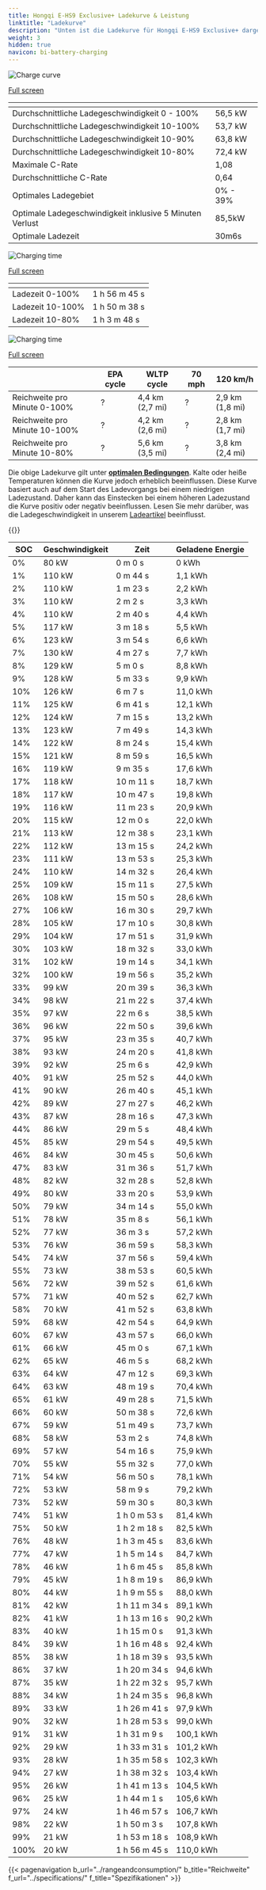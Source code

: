 ```yaml
---
title: Hongqi E-HS9 Exclusive+ Ladekurve & Leistung
linktitle: "Ladekurve"
description: "Unten ist die Ladekurve für Hongqi E-HS9 Exclusive+ dargestellt, die die Ladegeschwindigkeit bei verschiedenen Batterieständen veranschaulicht. Zusätzlich bieten Diagramme für Reichweite und Zeit umfassende Details zur Ladeleistung."
weight: 3
hidden: true
navicon: bi-battery-charging
---
```

<!-- markdownlint-disable MD033 -->
<!-- markdownlint-disable MD010 -->
<img src="/images/nb-NO/models/hongqi/e-hs9/e-hs9_exclusiveplus/chargingcurve.svg" alt="Charge curve" class="img-fluid">

[Full screen](/images/nb-NO/models/hongqi/e-hs9/e-hs9_exclusiveplus/chargingcurve.svg)


<div class="table-responsive">
<table class="table table-striped border">
	<thead>
		<tr>
			<th>
			</th>
			<th>
			</th>
		</tr>
	</thead>
	<tbody>
		<tr>
			<td>
				Durchschnittliche Ladegeschwindigkeit 0 - 100%
			</td>
			<td>
				56,5 kW
			</td>
		</tr>
		<tr>
			<td>
				Durchschnittliche Ladegeschwindigkeit 10-100%
			</td>
			<td>
				53,7 kW
			</td>
		</tr>
		<tr>
			<td>
				Durchschnittliche Ladegeschwindigkeit 10-90%
			</td>
			<td>
				63,8 kW
			</td>
		</tr>
		<tr>
			<td>
				Durchschnittliche Ladegeschwindigkeit 10-80%
			</td>
			<td>
				72,4 kW
			</td>
		</tr>
		<tr>
			<td>
				Maximale C-Rate
			</td>
			<td>
				1,08
			</td>
		</tr>
		<tr>
			<td>
				Durchschnittliche C-Rate
			</td>
			<td>
				0,64
			</td>
		</tr>
		<tr>
			<td>
				Optimales Ladegebiet
			</td>
			<td>
				0% - 39%
			</td>
		</tr>
		<tr>
			<td>
				Optimale Ladegeschwindigkeit inklusive 5 Minuten Verlust
			</td>
			<td>
				85,5kW
			</td>
		</tr>
		<tr>
			<td>
				Optimale Ladezeit
			</td>
			<td>
				30m6s
			</td>
		</tr>
	</tbody>
</table>
</div>
<img src="/images/nb-NO/models/hongqi/e-hs9/e-hs9_exclusiveplus/chargingtime.svg" alt="Charging time" class="img-fluid">

[Full screen](/images/nb-NO/models/hongqi/e-hs9/e-hs9_exclusiveplus/chargingtime.svg)
<div class="table-responsive">
<table class="table table-striped border">
	<thead>
		<tr>
			<th>
			</th>
			<th>
			</th>
		</tr>
	</thead>
	<tbody>
		<tr>
			<td>
				Ladezeit 0-100%
			</td>
			<td>
				1 h 56 m 45 s
			</td>
		</tr>
		<tr>
			<td>
				Ladezeit 10-100%
			</td>
			<td>
				1 h 50 m 38 s
			</td>
		</tr>
		<tr>
			<td>
				Ladezeit 10-80%
			</td>
			<td>
				1 h 3 m 48 s
			</td>
		</tr>
	</tbody>
</table>
</div>
<img src="/images/nb-NO/models/hongqi/e-hs9/e-hs9_exclusiveplus/chargerangespeed.svg" alt="Charging time" class="img-fluid">

[Full screen](/images/nb-NO/models/hongqi/e-hs9/e-hs9_exclusiveplus/chargerangespeed.svg)
<div class="table-responsive">
<table class="table table-striped border">
	<thead>
		<tr>
			<th>
			</th>
			<th>
				EPA cycle
			</th>
			<th>
				WLTP cycle
			</th>
			<th>
				70 mph
			</th>
			<th>
				120 km/h
			</th>
		</tr>
	</thead>
	<tbody>
		<tr>
			<td>
				Reichweite pro Minute 0-100%
			</td>
			<td>
				?
			</td>
			<td>
				4,4 km (2,7 mi)
			</td>
			<td>
				?
			</td>
			<td>
				2,9 km (1,8 mi)
			</td>
		</tr>
		<tr>
			<td>
				Reichweite pro Minute 10-100%
			</td>
			<td>
				?
			</td>
			<td>
				4,2 km (2,6 mi)
			</td>
			<td>
				?
			</td>
			<td>
				2,8 km (1,7 mi)
			</td>
		</tr>
		<tr>
			<td>
				Reichweite pro Minute 10-80%
			</td>
			<td>
				?
			</td>
			<td>
				5,6 km (3,5 mi)
			</td>
			<td>
				?
			</td>
			<td>
				3,8 km (2,4 mi)
			</td>
		</tr>
	</tbody>
</table>
</div>


Die obige Ladekurve gilt unter **[optimalen Bedingungen](../../../../../technology/battery/charging/#temperature)**. Kalte oder heiße Temperaturen können die Kurve jedoch erheblich beeinflussen. Diese Kurve basiert auch auf dem Start des Ladevorgangs bei einem niedrigen Ladezustand. Daher kann das Einstecken bei einem höheren Ladezustand die Kurve positiv oder negativ beeinflussen. Lesen Sie mehr darüber, was die Ladegeschwindigkeit in unserem [Ladeartikel](../../../../../technology/battery/charging/) beeinflusst.


{{<evkxdisplayaddarticle />}}
<div class="table-responsive">
<table class="table table-striped border">
	<thead>
		<tr>
			<th>
				SOC
			</th>
			<th>
				Geschwindigkeit
			</th>
			<th>
				Zeit
			</th>
			<th>
				Geladene Energie
			</th>
		</tr>
	</thead>
	<tbody>
		<tr>
			<td>
				0%
			</td>
			<td>
				80 kW
			</td>
			<td>
				 0 m 0 s
			</td>
			<td>
				0 kWh
			</td>
		</tr>
		<tr>
			<td>
				1%
			</td>
			<td>
				110 kW
			</td>
			<td>
				 0 m 44 s
			</td>
			<td>
				1,1 kWh
			</td>
		</tr>
		<tr>
			<td>
				2%
			</td>
			<td>
				110 kW
			</td>
			<td>
				 1 m 23 s
			</td>
			<td>
				2,2 kWh
			</td>
		</tr>
		<tr>
			<td>
				3%
			</td>
			<td>
				110 kW
			</td>
			<td>
				 2 m 2 s
			</td>
			<td>
				3,3 kWh
			</td>
		</tr>
		<tr>
			<td>
				4%
			</td>
			<td>
				110 kW
			</td>
			<td>
				 2 m 40 s
			</td>
			<td>
				4,4 kWh
			</td>
		</tr>
		<tr>
			<td>
				5%
			</td>
			<td>
				117 kW
			</td>
			<td>
				 3 m 18 s
			</td>
			<td>
				5,5 kWh
			</td>
		</tr>
		<tr>
			<td>
				6%
			</td>
			<td>
				123 kW
			</td>
			<td>
				 3 m 54 s
			</td>
			<td>
				6,6 kWh
			</td>
		</tr>
		<tr>
			<td>
				7%
			</td>
			<td>
				130 kW
			</td>
			<td>
				 4 m 27 s
			</td>
			<td>
				7,7 kWh
			</td>
		</tr>
		<tr>
			<td>
				8%
			</td>
			<td>
				129 kW
			</td>
			<td>
				 5 m 0 s
			</td>
			<td>
				8,8 kWh
			</td>
		</tr>
		<tr>
			<td>
				9%
			</td>
			<td>
				128 kW
			</td>
			<td>
				 5 m 33 s
			</td>
			<td>
				9,9 kWh
			</td>
		</tr>
		<tr>
			<td>
				10%
			</td>
			<td>
				126 kW
			</td>
			<td>
				 6 m 7 s
			</td>
			<td>
				11,0 kWh
			</td>
		</tr>
		<tr>
			<td>
				11%
			</td>
			<td>
				125 kW
			</td>
			<td>
				 6 m 41 s
			</td>
			<td>
				12,1 kWh
			</td>
		</tr>
		<tr>
			<td>
				12%
			</td>
			<td>
				124 kW
			</td>
			<td>
				 7 m 15 s
			</td>
			<td>
				13,2 kWh
			</td>
		</tr>
		<tr>
			<td>
				13%
			</td>
			<td>
				123 kW
			</td>
			<td>
				 7 m 49 s
			</td>
			<td>
				14,3 kWh
			</td>
		</tr>
		<tr>
			<td>
				14%
			</td>
			<td>
				122 kW
			</td>
			<td>
				 8 m 24 s
			</td>
			<td>
				15,4 kWh
			</td>
		</tr>
		<tr>
			<td>
				15%
			</td>
			<td>
				121 kW
			</td>
			<td>
				 8 m 59 s
			</td>
			<td>
				16,5 kWh
			</td>
		</tr>
		<tr>
			<td>
				16%
			</td>
			<td>
				119 kW
			</td>
			<td>
				 9 m 35 s
			</td>
			<td>
				17,6 kWh
			</td>
		</tr>
		<tr>
			<td>
				17%
			</td>
			<td>
				118 kW
			</td>
			<td>
				 10 m 11 s
			</td>
			<td>
				18,7 kWh
			</td>
		</tr>
		<tr>
			<td>
				18%
			</td>
			<td>
				117 kW
			</td>
			<td>
				 10 m 47 s
			</td>
			<td>
				19,8 kWh
			</td>
		</tr>
		<tr>
			<td>
				19%
			</td>
			<td>
				116 kW
			</td>
			<td>
				 11 m 23 s
			</td>
			<td>
				20,9 kWh
			</td>
		</tr>
		<tr>
			<td>
				20%
			</td>
			<td>
				115 kW
			</td>
			<td>
				 12 m 0 s
			</td>
			<td>
				22,0 kWh
			</td>
		</tr>
		<tr>
			<td>
				21%
			</td>
			<td>
				113 kW
			</td>
			<td>
				 12 m 38 s
			</td>
			<td>
				23,1 kWh
			</td>
		</tr>
		<tr>
			<td>
				22%
			</td>
			<td>
				112 kW
			</td>
			<td>
				 13 m 15 s
			</td>
			<td>
				24,2 kWh
			</td>
		</tr>
		<tr>
			<td>
				23%
			</td>
			<td>
				111 kW
			</td>
			<td>
				 13 m 53 s
			</td>
			<td>
				25,3 kWh
			</td>
		</tr>
		<tr>
			<td>
				24%
			</td>
			<td>
				110 kW
			</td>
			<td>
				 14 m 32 s
			</td>
			<td>
				26,4 kWh
			</td>
		</tr>
		<tr>
			<td>
				25%
			</td>
			<td>
				109 kW
			</td>
			<td>
				 15 m 11 s
			</td>
			<td>
				27,5 kWh
			</td>
		</tr>
		<tr>
			<td>
				26%
			</td>
			<td>
				108 kW
			</td>
			<td>
				 15 m 50 s
			</td>
			<td>
				28,6 kWh
			</td>
		</tr>
		<tr>
			<td>
				27%
			</td>
			<td>
				106 kW
			</td>
			<td>
				 16 m 30 s
			</td>
			<td>
				29,7 kWh
			</td>
		</tr>
		<tr>
			<td>
				28%
			</td>
			<td>
				105 kW
			</td>
			<td>
				 17 m 10 s
			</td>
			<td>
				30,8 kWh
			</td>
		</tr>
		<tr>
			<td>
				29%
			</td>
			<td>
				104 kW
			</td>
			<td>
				 17 m 51 s
			</td>
			<td>
				31,9 kWh
			</td>
		</tr>
		<tr>
			<td>
				30%
			</td>
			<td>
				103 kW
			</td>
			<td>
				 18 m 32 s
			</td>
			<td>
				33,0 kWh
			</td>
		</tr>
		<tr>
			<td>
				31%
			</td>
			<td>
				102 kW
			</td>
			<td>
				 19 m 14 s
			</td>
			<td>
				34,1 kWh
			</td>
		</tr>
		<tr>
			<td>
				32%
			</td>
			<td>
				100 kW
			</td>
			<td>
				 19 m 56 s
			</td>
			<td>
				35,2 kWh
			</td>
		</tr>
		<tr>
			<td>
				33%
			</td>
			<td>
				99 kW
			</td>
			<td>
				 20 m 39 s
			</td>
			<td>
				36,3 kWh
			</td>
		</tr>
		<tr>
			<td>
				34%
			</td>
			<td>
				98 kW
			</td>
			<td>
				 21 m 22 s
			</td>
			<td>
				37,4 kWh
			</td>
		</tr>
		<tr>
			<td>
				35%
			</td>
			<td>
				97 kW
			</td>
			<td>
				 22 m 6 s
			</td>
			<td>
				38,5 kWh
			</td>
		</tr>
		<tr>
			<td>
				36%
			</td>
			<td>
				96 kW
			</td>
			<td>
				 22 m 50 s
			</td>
			<td>
				39,6 kWh
			</td>
		</tr>
		<tr>
			<td>
				37%
			</td>
			<td>
				95 kW
			</td>
			<td>
				 23 m 35 s
			</td>
			<td>
				40,7 kWh
			</td>
		</tr>
		<tr>
			<td>
				38%
			</td>
			<td>
				93 kW
			</td>
			<td>
				 24 m 20 s
			</td>
			<td>
				41,8 kWh
			</td>
		</tr>
		<tr>
			<td>
				39%
			</td>
			<td>
				92 kW
			</td>
			<td>
				 25 m 6 s
			</td>
			<td>
				42,9 kWh
			</td>
		</tr>
		<tr>
			<td>
				40%
			</td>
			<td>
				91 kW
			</td>
			<td>
				 25 m 52 s
			</td>
			<td>
				44,0 kWh
			</td>
		</tr>
		<tr>
			<td>
				41%
			</td>
			<td>
				90 kW
			</td>
			<td>
				 26 m 40 s
			</td>
			<td>
				45,1 kWh
			</td>
		</tr>
		<tr>
			<td>
				42%
			</td>
			<td>
				89 kW
			</td>
			<td>
				 27 m 27 s
			</td>
			<td>
				46,2 kWh
			</td>
		</tr>
		<tr>
			<td>
				43%
			</td>
			<td>
				87 kW
			</td>
			<td>
				 28 m 16 s
			</td>
			<td>
				47,3 kWh
			</td>
		</tr>
		<tr>
			<td>
				44%
			</td>
			<td>
				86 kW
			</td>
			<td>
				 29 m 5 s
			</td>
			<td>
				48,4 kWh
			</td>
		</tr>
		<tr>
			<td>
				45%
			</td>
			<td>
				85 kW
			</td>
			<td>
				 29 m 54 s
			</td>
			<td>
				49,5 kWh
			</td>
		</tr>
		<tr>
			<td>
				46%
			</td>
			<td>
				84 kW
			</td>
			<td>
				 30 m 45 s
			</td>
			<td>
				50,6 kWh
			</td>
		</tr>
		<tr>
			<td>
				47%
			</td>
			<td>
				83 kW
			</td>
			<td>
				 31 m 36 s
			</td>
			<td>
				51,7 kWh
			</td>
		</tr>
		<tr>
			<td>
				48%
			</td>
			<td>
				82 kW
			</td>
			<td>
				 32 m 28 s
			</td>
			<td>
				52,8 kWh
			</td>
		</tr>
		<tr>
			<td>
				49%
			</td>
			<td>
				80 kW
			</td>
			<td>
				 33 m 20 s
			</td>
			<td>
				53,9 kWh
			</td>
		</tr>
		<tr>
			<td>
				50%
			</td>
			<td>
				79 kW
			</td>
			<td>
				 34 m 14 s
			</td>
			<td>
				55,0 kWh
			</td>
		</tr>
		<tr>
			<td>
				51%
			</td>
			<td>
				78 kW
			</td>
			<td>
				 35 m 8 s
			</td>
			<td>
				56,1 kWh
			</td>
		</tr>
		<tr>
			<td>
				52%
			</td>
			<td>
				77 kW
			</td>
			<td>
				 36 m 3 s
			</td>
			<td>
				57,2 kWh
			</td>
		</tr>
		<tr>
			<td>
				53%
			</td>
			<td>
				76 kW
			</td>
			<td>
				 36 m 59 s
			</td>
			<td>
				58,3 kWh
			</td>
		</tr>
		<tr>
			<td>
				54%
			</td>
			<td>
				74 kW
			</td>
			<td>
				 37 m 56 s
			</td>
			<td>
				59,4 kWh
			</td>
		</tr>
		<tr>
			<td>
				55%
			</td>
			<td>
				73 kW
			</td>
			<td>
				 38 m 53 s
			</td>
			<td>
				60,5 kWh
			</td>
		</tr>
		<tr>
			<td>
				56%
			</td>
			<td>
				72 kW
			</td>
			<td>
				 39 m 52 s
			</td>
			<td>
				61,6 kWh
			</td>
		</tr>
		<tr>
			<td>
				57%
			</td>
			<td>
				71 kW
			</td>
			<td>
				 40 m 52 s
			</td>
			<td>
				62,7 kWh
			</td>
		</tr>
		<tr>
			<td>
				58%
			</td>
			<td>
				70 kW
			</td>
			<td>
				 41 m 52 s
			</td>
			<td>
				63,8 kWh
			</td>
		</tr>
		<tr>
			<td>
				59%
			</td>
			<td>
				68 kW
			</td>
			<td>
				 42 m 54 s
			</td>
			<td>
				64,9 kWh
			</td>
		</tr>
		<tr>
			<td>
				60%
			</td>
			<td>
				67 kW
			</td>
			<td>
				 43 m 57 s
			</td>
			<td>
				66,0 kWh
			</td>
		</tr>
		<tr>
			<td>
				61%
			</td>
			<td>
				66 kW
			</td>
			<td>
				 45 m 0 s
			</td>
			<td>
				67,1 kWh
			</td>
		</tr>
		<tr>
			<td>
				62%
			</td>
			<td>
				65 kW
			</td>
			<td>
				 46 m 5 s
			</td>
			<td>
				68,2 kWh
			</td>
		</tr>
		<tr>
			<td>
				63%
			</td>
			<td>
				64 kW
			</td>
			<td>
				 47 m 12 s
			</td>
			<td>
				69,3 kWh
			</td>
		</tr>
		<tr>
			<td>
				64%
			</td>
			<td>
				63 kW
			</td>
			<td>
				 48 m 19 s
			</td>
			<td>
				70,4 kWh
			</td>
		</tr>
		<tr>
			<td>
				65%
			</td>
			<td>
				61 kW
			</td>
			<td>
				 49 m 28 s
			</td>
			<td>
				71,5 kWh
			</td>
		</tr>
		<tr>
			<td>
				66%
			</td>
			<td>
				60 kW
			</td>
			<td>
				 50 m 38 s
			</td>
			<td>
				72,6 kWh
			</td>
		</tr>
		<tr>
			<td>
				67%
			</td>
			<td>
				59 kW
			</td>
			<td>
				 51 m 49 s
			</td>
			<td>
				73,7 kWh
			</td>
		</tr>
		<tr>
			<td>
				68%
			</td>
			<td>
				58 kW
			</td>
			<td>
				 53 m 2 s
			</td>
			<td>
				74,8 kWh
			</td>
		</tr>
		<tr>
			<td>
				69%
			</td>
			<td>
				57 kW
			</td>
			<td>
				 54 m 16 s
			</td>
			<td>
				75,9 kWh
			</td>
		</tr>
		<tr>
			<td>
				70%
			</td>
			<td>
				55 kW
			</td>
			<td>
				 55 m 32 s
			</td>
			<td>
				77,0 kWh
			</td>
		</tr>
		<tr>
			<td>
				71%
			</td>
			<td>
				54 kW
			</td>
			<td>
				 56 m 50 s
			</td>
			<td>
				78,1 kWh
			</td>
		</tr>
		<tr>
			<td>
				72%
			</td>
			<td>
				53 kW
			</td>
			<td>
				 58 m 9 s
			</td>
			<td>
				79,2 kWh
			</td>
		</tr>
		<tr>
			<td>
				73%
			</td>
			<td>
				52 kW
			</td>
			<td>
				 59 m 30 s
			</td>
			<td>
				80,3 kWh
			</td>
		</tr>
		<tr>
			<td>
				74%
			</td>
			<td>
				51 kW
			</td>
			<td>
				1 h 0 m 53 s
			</td>
			<td>
				81,4 kWh
			</td>
		</tr>
		<tr>
			<td>
				75%
			</td>
			<td>
				50 kW
			</td>
			<td>
				1 h 2 m 18 s
			</td>
			<td>
				82,5 kWh
			</td>
		</tr>
		<tr>
			<td>
				76%
			</td>
			<td>
				48 kW
			</td>
			<td>
				1 h 3 m 45 s
			</td>
			<td>
				83,6 kWh
			</td>
		</tr>
		<tr>
			<td>
				77%
			</td>
			<td>
				47 kW
			</td>
			<td>
				1 h 5 m 14 s
			</td>
			<td>
				84,7 kWh
			</td>
		</tr>
		<tr>
			<td>
				78%
			</td>
			<td>
				46 kW
			</td>
			<td>
				1 h 6 m 45 s
			</td>
			<td>
				85,8 kWh
			</td>
		</tr>
		<tr>
			<td>
				79%
			</td>
			<td>
				45 kW
			</td>
			<td>
				1 h 8 m 19 s
			</td>
			<td>
				86,9 kWh
			</td>
		</tr>
		<tr>
			<td>
				80%
			</td>
			<td>
				44 kW
			</td>
			<td>
				1 h 9 m 55 s
			</td>
			<td>
				88,0 kWh
			</td>
		</tr>
		<tr>
			<td>
				81%
			</td>
			<td>
				42 kW
			</td>
			<td>
				1 h 11 m 34 s
			</td>
			<td>
				89,1 kWh
			</td>
		</tr>
		<tr>
			<td>
				82%
			</td>
			<td>
				41 kW
			</td>
			<td>
				1 h 13 m 16 s
			</td>
			<td>
				90,2 kWh
			</td>
		</tr>
		<tr>
			<td>
				83%
			</td>
			<td>
				40 kW
			</td>
			<td>
				1 h 15 m 0 s
			</td>
			<td>
				91,3 kWh
			</td>
		</tr>
		<tr>
			<td>
				84%
			</td>
			<td>
				39 kW
			</td>
			<td>
				1 h 16 m 48 s
			</td>
			<td>
				92,4 kWh
			</td>
		</tr>
		<tr>
			<td>
				85%
			</td>
			<td>
				38 kW
			</td>
			<td>
				1 h 18 m 39 s
			</td>
			<td>
				93,5 kWh
			</td>
		</tr>
		<tr>
			<td>
				86%
			</td>
			<td>
				37 kW
			</td>
			<td>
				1 h 20 m 34 s
			</td>
			<td>
				94,6 kWh
			</td>
		</tr>
		<tr>
			<td>
				87%
			</td>
			<td>
				35 kW
			</td>
			<td>
				1 h 22 m 32 s
			</td>
			<td>
				95,7 kWh
			</td>
		</tr>
		<tr>
			<td>
				88%
			</td>
			<td>
				34 kW
			</td>
			<td>
				1 h 24 m 35 s
			</td>
			<td>
				96,8 kWh
			</td>
		</tr>
		<tr>
			<td>
				89%
			</td>
			<td>
				33 kW
			</td>
			<td>
				1 h 26 m 41 s
			</td>
			<td>
				97,9 kWh
			</td>
		</tr>
		<tr>
			<td>
				90%
			</td>
			<td>
				32 kW
			</td>
			<td>
				1 h 28 m 53 s
			</td>
			<td>
				99,0 kWh
			</td>
		</tr>
		<tr>
			<td>
				91%
			</td>
			<td>
				31 kW
			</td>
			<td>
				1 h 31 m 9 s
			</td>
			<td>
				100,1 kWh
			</td>
		</tr>
		<tr>
			<td>
				92%
			</td>
			<td>
				29 kW
			</td>
			<td>
				1 h 33 m 31 s
			</td>
			<td>
				101,2 kWh
			</td>
		</tr>
		<tr>
			<td>
				93%
			</td>
			<td>
				28 kW
			</td>
			<td>
				1 h 35 m 58 s
			</td>
			<td>
				102,3 kWh
			</td>
		</tr>
		<tr>
			<td>
				94%
			</td>
			<td>
				27 kW
			</td>
			<td>
				1 h 38 m 32 s
			</td>
			<td>
				103,4 kWh
			</td>
		</tr>
		<tr>
			<td>
				95%
			</td>
			<td>
				26 kW
			</td>
			<td>
				1 h 41 m 13 s
			</td>
			<td>
				104,5 kWh
			</td>
		</tr>
		<tr>
			<td>
				96%
			</td>
			<td>
				25 kW
			</td>
			<td>
				1 h 44 m 1 s
			</td>
			<td>
				105,6 kWh
			</td>
		</tr>
		<tr>
			<td>
				97%
			</td>
			<td>
				24 kW
			</td>
			<td>
				1 h 46 m 57 s
			</td>
			<td>
				106,7 kWh
			</td>
		</tr>
		<tr>
			<td>
				98%
			</td>
			<td>
				22 kW
			</td>
			<td>
				1 h 50 m 3 s
			</td>
			<td>
				107,8 kWh
			</td>
		</tr>
		<tr>
			<td>
				99%
			</td>
			<td>
				21 kW
			</td>
			<td>
				1 h 53 m 18 s
			</td>
			<td>
				108,9 kWh
			</td>
		</tr>
		<tr>
			<td>
				100%
			</td>
			<td>
				20 kW
			</td>
			<td>
				1 h 56 m 45 s
			</td>
			<td>
				110,0 kWh
			</td>
		</tr>
	</tbody>
</table>
</div>


{{< pagenavigation b_url="../rangeandconsumption/" b_title="Reichweite" f_url="../specifications/" f_title="Spezifikationen" >}}
